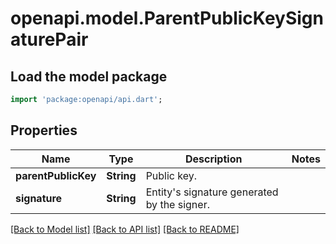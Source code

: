 # openapi.model.ParentPublicKeySignaturePair

## Load the model package
```dart
import 'package:openapi/api.dart';
```

## Properties
Name | Type | Description | Notes
------------ | ------------- | ------------- | -------------
**parentPublicKey** | **String** | Public key. | 
**signature** | **String** | Entity's signature generated by the signer. | 

[[Back to Model list]](../README.md#documentation-for-models) [[Back to API list]](../README.md#documentation-for-api-endpoints) [[Back to README]](../README.md)


